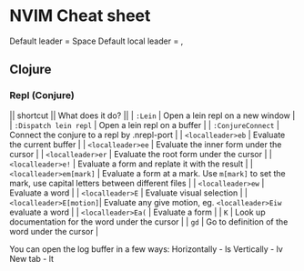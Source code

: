 # NVIM Cheat sheet

Default leader = Space
Default local leader = ,

## Clojure
### Repl (Conjure)
|| shortcut || What does it do? ||
| `:Lein`     | Open a lein repl on a new window |
| `:Dispatch lein repl` | Open a lein repl on a buffer |
| `:ConjureConnect` | Connect the conjure to a repl by .nrepl-port |
| `<localleader>eb` | Evaluate the current buffer |
| `<localleader>ee` | Evaluate the inner form under the cursor |
| `<localleader>er` | Evaluate the root form under the cursor |
| `<localleader>e!` | Evaluate a form and replate it with the result |
| `<localleader>em[mark]` | Evaluate a form at a mark. Use `m[mark]` to set the mark, use capital letters between different files |
| `<localleader>ew` | Evaluate a word |
| `<localleader>E` | Evaluate visual selection | 
| `<localleader>E[motion]`| Evaluate any give motion, eg. `<localleader>Eiw` evaluate a word |
| `<localleader>Ea(` | Evaluate a form |
| `K` | Look up documentation for the word under the cursor |
| `gd` | Go to definition of the word under the cursor |




You can open the log buffer in a few ways:
Horizontally - <localleader>ls
Vertically - <localleader>lv
New tab - <localleader>lt